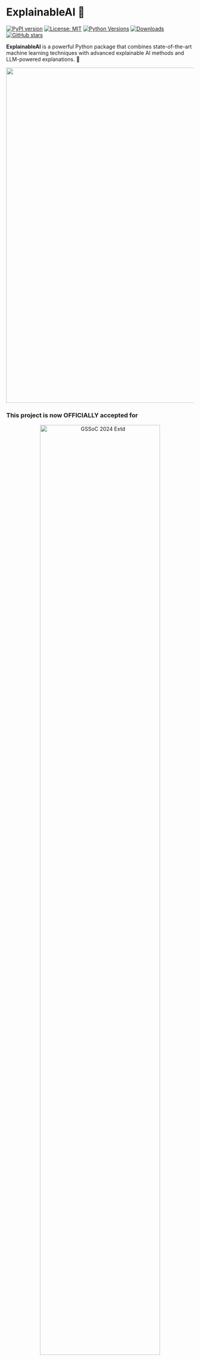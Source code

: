 # ExplainableAI 🚀

[![PyPI version](https://img.shields.io/pypi/v/explainableai.svg)](https://pypi.org/project/explainableai/)
[![License: MIT](https://img.shields.io/badge/License-MIT-yellow.svg)](https://opensource.org/licenses/MIT)
[![Python Versions](https://img.shields.io/pypi/pyversions/explainableai.svg)](https://pypi.org/project/explainableai/)
[![Downloads](https://pepy.tech/badge/explainableai)](https://pepy.tech/project/explainableai)
[![GitHub stars](https://img.shields.io/github/stars/ombhojane/explainableai.svg)](https://github.com/ombhojane/explainableai/stargazers)

**ExplainableAI** is a powerful Python package that combines state-of-the-art machine learning techniques with advanced explainable AI methods and LLM-powered explanations. 🌟

<img src="https://raw.githubusercontent.com/alo7lika/explainableai/refs/heads/main/Images/212284100-561aa473-3905-4a80-b561-0d28506553ee.gif" width="900">

### This project is now OFFICIALLY accepted for

<div align="center">
  <img src="https://raw.githubusercontent.com/alo7lika/explainableai/refs/heads/main/Images/329829127-e79eb6de-81b1-4ffb-b6ed-f018bb977e88.png" alt="GSSoC 2024 Extd" width="80%">
</div>

<div align="center">
  <img src="https://raw.githubusercontent.com/alo7lika/explainableai/refs/heads/main/Images/hacktober.png" alt="Hacktober fest 2024" width="80%">
</div>

<br>

<img src="https://raw.githubusercontent.com/alo7lika/explainableai/refs/heads/main/Images/212284100-561aa473-3905-4a80-b561-0d28506553ee.gif" width="900">

## 🌟 Key Features

| Feature                              | Description                                                                                          |
|--------------------------------------|------------------------------------------------------------------------------------------------------|
| 📊 **Automated EDA**                 | Gain quick insights into your dataset.                                                               |
| 🧠 **Model Performance Evaluation**   | Comprehensive metrics for model assessment.                                                          |
| 📈 **Feature Importance Analysis**    | Understand which features drive your model's decisions.                                               |
| 🔍 **SHAP Integration**              | Deep insights into model behavior using SHAP (SHapley Additive exPlanations).                         |
| 📊 **Interactive Visualizations**     | Explore model insights through intuitive charts and graphs.                                           |
| 🤖 **LLM-Powered Explanations**       | Get human-readable explanations for model results and individual predictions.                         |
| 📑 **Automated Report Generation**    | Create professional PDF reports with a single command.                                                |
| 🔀 **Multi-Model Support**            | Compare and analyze multiple ML models simultaneously.                                                |
| ⚙️ **Easy-to-Use Interface**          | Simple API for model fitting, analysis, and prediction.                                               |

---

## 🚀 Quick Start

```bash
pip install explainableai
```
# ExplainableAI Example: Iris Dataset with Random Forest

## 📝 Code Overview

This example demonstrates how to use the `ExplainableAI` package to fit a Random Forest model on the Iris dataset, analyze model behavior, and generate an LLM-powered explanation and PDF report.

```python
from explainableai import XAIWrapper
from sklearn.datasets import load_iris
from sklearn.model_selection import train_test_split
from sklearn.ensemble import RandomForestClassifier

# Load dataset
X, y = load_iris(return_X_y=True, as_frame=True)
X_train, X_test, y_train, y_test = train_test_split(X, y, test_size=0.2, random_state=42)

# Initialize and fit model
xai = XAIWrapper()
model = RandomForestClassifier(n_estimators=100, random_state=42)
xai.fit(model, X_train, y_train)

# Analyze and explain results
results = xai.analyze(X_test, y_test)
print(results['llm_explanation'])

# Generate report
xai.generate_report('iris_analysis.pdf')
```

## 🛠️ Installation & Setup

Install ExplainableAI via pip:

```bash
pip install explainableai
```
To use LLM-powered explanations, you need to set up the following environment variable:

```makefile
GEMINI_API_KEY=your_api_key_here
```
# 🖥️ Usage Examples

## Multimodal Example Usage for ExplainableAI

To create a **multimodal example usage** for your ExplainableAI project, we can incorporate various modes of interaction and output that enhance user engagement and understanding. This includes:

1. **Text Explanations**: Providing clear and concise explanations for model predictions.
2. **Dynamic Visualizations**: Integrating libraries to create real-time visualizations of model performance metrics and feature importance.
3. **Interactive Elements**: Utilizing libraries to create an interactive interface where users can input data for real-time predictions and view explanations.

### Implementation Steps

### Example Code

Here’s a sample implementation that incorporates these multimodal elements:

```python
from explainableai import XAIWrapper
from sklearn.ensemble import RandomForestClassifier
import pandas as pd
import streamlit as st

# Load your dataset (Replace 'your_dataset.csv' with the actual file)
df = pd.read_csv('your_dataset.csv')
X = df.drop(columns=['target_column'])
y = df['target_column']

# Initialize the model
model = RandomForestClassifier(n_estimators=100, random_state=42)

# Initialize XAIWrapper
xai = XAIWrapper()
xai.fit(model, X, y)

# Streamlit UI
st.title("Explainable AI Model Prediction")
st.write("This application provides explanations for model predictions and visualizations.")

# User Input for Prediction
user_input = {}
for feature in X.columns:
    user_input[feature] = st.number_input(feature, value=0.0)

# Make prediction
if st.button("Predict"):
    new_data = pd.DataFrame(user_input, index=[0])
    prediction, probabilities, explanation = xai.explain_prediction(new_data)
    
    st.write(f"**Prediction:** {prediction}")
    st.write(f"**Probabilities:** {probabilities}")
    st.write(f"**Explanation:** {explanation}")

    # Dynamic Visualization
    st.subheader("Feature Importance")
    st.pyplot(xai.plot_feature_importance(model))

    st.subheader("SHAP Values")
    st.pyplot(xai.plot_shap_values(model))

# Generate report button
if st.button("Generate Report"):
    xai.generate_report('model_analysis_report.pdf')
    st.write("Report generated!")
```

### 🤖 Explaining Individual Predictions

```python
# After fitting the model

# New data to be explained
new_data = {'feature_1': value1, 'feature_2': value2, ...}  # Dictionary of feature values

# Make a prediction with explanation
prediction, probabilities, explanation = xai.explain_prediction(new_data)

print(f"Prediction: {prediction}")
print(f"Probabilities: {probabilities}")
print(f"Explanation: {explanation}")
```
## 📊 Feature Overview

| Module                | Description                                                                                     |
|-----------------------|-------------------------------------------------------------------------------------------------|
| `explore()`           | Automated exploratory data analysis (EDA) to uncover hidden insights.                         |
| `fit()`               | Train and analyze models with a simple API. Supports multiple models.                         |
| `analyze()`           | Evaluate model performance with SHAP and LLM-based explanations.                               |
| `explain_prediction()` | Explain individual predictions in plain English using LLMs.                                    |
| `generate_report()`    | Create professional PDF reports with visuals, explanations, and analysis.                     |

---

## 🌍 Running Locally

To run ExplainableAI locally:

1. **Clone the repository**:

   ```bash
   git clone https://github.com/ombhojane/explainableai.git
   cd explainableai
   ```
2.**Install Dependencies**:

To install the required dependencies, run the following command:

```bash
pip install -r requirements.txt
```
3.**Set up your environment variables**:

   Add your `GEMINI_API_KEY` to the `.env` file.

   ```bash
   GEMINI_API_KEY=your_api_key_here
```
---

### 🤝 Contributing
We welcome contributions to ExplainableAI! Please check out our [Contributing Guidelines](CONTRIBUTING.md) to get started. Contributions are what make the open-source community an incredible place to learn, inspire, and create.

---

### 📄 License
ExplainableAI is licensed under the [MIT License](https://opensource.org/licenses/MIT).

---

### 🙌 Acknowledgements
ExplainableAI builds upon several open-source libraries, including:

- [scikit-learn](https://scikit-learn.org/)
- [SHAP](https://github.com/slundberg/shap)
- [Matplotlib](https://matplotlib.org/)
- [XGBoost](https://xgboost.readthedocs.io/)

## 🌍 Our Valuable Contributors

<p align="center">
      <a href="https://github.com/ombhojane/explainableai/graphs/contributors">
         <img src="https://api.vaunt.dev/v1/github/entities/ombhojane/repositories/explainableai/contributors?format=svg&limit=54" width="700" height="250" />
      </a>
</p>

<br>

### 🎉 Thank You to All Our Amazing Contributors! 🎉

We are incredibly grateful for your dedication and hard work. Your contributions have been invaluable in making this project a success. Thank you for being a part of our journey!

**Let's continue to build great things together! 🚀**

## Connect with Us 🤝

Thank you for exploring this project! We’d love to connect and hear from you. Reach out through any of the platforms below:

[![Twitter](https://img.shields.io/badge/Twitter-1DA1F2?style=for-the-badge&logo=twitter&logoColor=white)](https://x.com/ombhojane05)
[![Email](https://img.shields.io/badge/Email-D14836?style=for-the-badge&logo=gmail&logoColor=white)](mailto:ombhojane05@gmail.com)
[![GitHub](https://img.shields.io/badge/GitHub-181717?style=for-the-badge&logo=github&logoColor=white)](https://github.com/ombhojane)



